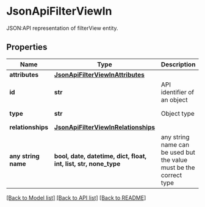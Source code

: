 # JsonApiFilterViewIn

JSON:API representation of filterView entity.

## Properties
Name | Type | Description | Notes
------------ | ------------- | ------------- | -------------
**attributes** | [**JsonApiFilterViewInAttributes**](JsonApiFilterViewInAttributes.md) |  | 
**id** | **str** | API identifier of an object | 
**type** | **str** | Object type | defaults to "filterView"
**relationships** | [**JsonApiFilterViewInRelationships**](JsonApiFilterViewInRelationships.md) |  | [optional] 
**any string name** | **bool, date, datetime, dict, float, int, list, str, none_type** | any string name can be used but the value must be the correct type | [optional]

[[Back to Model list]](../README.md#documentation-for-models) [[Back to API list]](../README.md#documentation-for-api-endpoints) [[Back to README]](../README.md)


